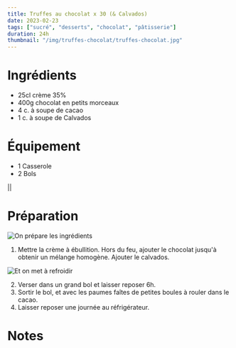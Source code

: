 ```yaml
---
title: Truffes au chocolat x 30 (& Calvados)
date: 2023-02-23
tags: ["sucré", "desserts", "chocolat", "pâtisserie"]
duration: 24h
thumbnail: "/img/truffes-chocolat/truffes-chocolat.jpg"
---
```



# Ingrédients

+ 25cl crème 35%
+ 400g chocolat en petits morceaux
+ 4 c. à soupe de cacao
+ 1 c. à soupe de Calvados

# Équipement

+ 1 Casserole
+ 2 Bols

||

# Préparation

![On prépare les ingrédients](/img/truffes-chocolat/truffes-chocolat-step-1.jpg)

1. Mettre la crème à ébullition. Hors du feu, ajouter le chocolat jusqu'à obtenir un mélange
homogène. Ajouter le calvados.

![Et on met à refroidir](/img/truffes-chocolat/truffes-chocolat-step-2.jpg)

2. Verser dans un grand bol et laisser reposer 6h.
3. Sortir le bol, et avec les paumes faîtes de petites boules à rouler dans le cacao.
4. Laisser reposer une journée au réfrigérateur.




# Notes